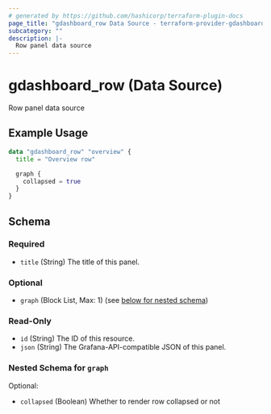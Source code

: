 ```yaml
---
# generated by https://github.com/hashicorp/terraform-plugin-docs
page_title: "gdashboard_row Data Source - terraform-provider-gdashboard"
subcategory: ""
description: |-
  Row panel data source
---
```


# gdashboard_row (Data Source)

Row panel data source

## Example Usage

```terraform
data "gdashboard_row" "overview" {
  title = "Overview row"

  graph {
    collapsed = true
  }
}
```

<!-- schema generated by tfplugindocs -->
## Schema

### Required

- `title` (String) The title of this panel.

### Optional

- `graph` (Block List, Max: 1) (see [below for nested schema](#nestedblock--graph))

### Read-Only

- `id` (String) The ID of this resource.
- `json` (String) The Grafana-API-compatible JSON of this panel.

<a id="nestedblock--graph"></a>
### Nested Schema for `graph`

Optional:

- `collapsed` (Boolean) Whether to render row collapsed or not


